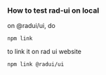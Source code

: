 
### How to test rad-ui on local

on @radui/ui, do

```
npm link
```

to link it on rad ui website

```
npm link @radui/ui
```
